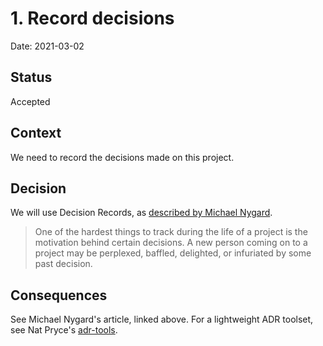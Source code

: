 # 1. Record decisions

Date: 2021-03-02

## Status

Accepted

## Context

We need to record the decisions made on this project.

## Decision

We will use Decision Records, as [described by Michael Nygard](http://thinkrelevance.com/blog/2011/11/15/documenting-architecture-decisions).

> One of the hardest things to track during the life of a project is the motivation behind certain decisions. A new person coming on to a project may be perplexed, baffled, delighted, or infuriated by some past decision.

## Consequences

See Michael Nygard's article, linked above. For a lightweight ADR toolset, see Nat Pryce's [adr-tools](https://github.com/npryce/adr-tools).
